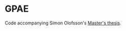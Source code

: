 # GPAE

Code accompanying Simon Olofsson's [Master's thesis](http://www.diva-portal.org/smash/record.jsf?pid=diva2%3A943480&dswid=-7990).
